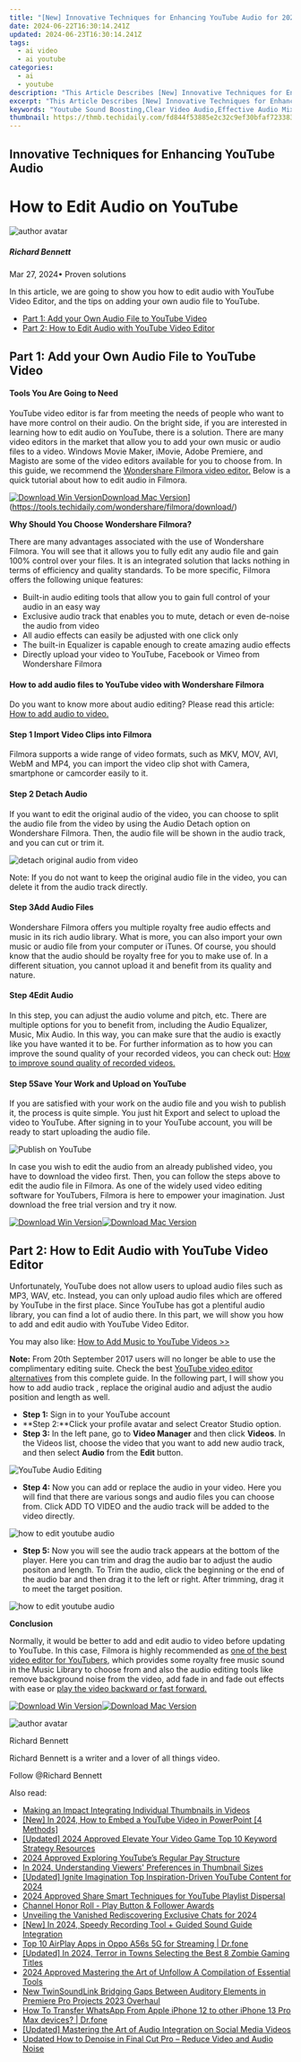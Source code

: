 ```yaml
---
title: "[New] Innovative Techniques for Enhancing YouTube Audio for 2024"
date: 2024-06-22T16:30:14.241Z
updated: 2024-06-23T16:30:14.241Z
tags:
  - ai video
  - ai youtube
categories:
  - ai
  - youtube
description: "This Article Describes [New] Innovative Techniques for Enhancing YouTube Audio for 2024"
excerpt: "This Article Describes [New] Innovative Techniques for Enhancing YouTube Audio for 2024"
keywords: "Youtube Sound Boosting,Clear Video Audio,Effective Audio Mix,Amplify YouTube Sound,Improve Video Clarity,Enhance Stream Quality,Professional Podcast Tips"
thumbnail: https://thmb.techidaily.com/fd844f53885e2c32c9ef30bfaf7233832cc28d58125ca084d49daf8878117921.png
---
```


## Innovative Techniques for Enhancing YouTube Audio

# How to Edit Audio on YouTube

![author avatar](https://images.wondershare.com/filmora/article-images/richard-bennett.jpg)

##### Richard Bennett

 Mar 27, 2024• Proven solutions

In this article, we are going to show you how to edit audio with YouTube Video Editor, and the tips on adding your own audio file to YouTube.

* [Part 1: Add your Own Audio File to YouTube Video](#part1)
* [Part 2: How to Edit Audio with YouTube Video Editor](#part2)

## Part 1: Add your Own Audio File to YouTube Video

#### Tools You Are Going to Need

YouTube video editor is far from meeting the needs of people who want to have more control on their audio. On the bright side, if you are interested in learning how to edit audio on YouTube, there is a solution. There are many video editors in the market that allow you to add your own music or audio files to a video. Windows Movie Maker, iMovie, Adobe Premiere, and Magisto are some of the video editors available for you to choose from. In this guide, we recommend the [Wondershare Filmora video editor.](https://tools.techidaily.com/wondershare/filmora/download/) Below is a quick tutorial about how to edit audio in Filmora.

[![Download Win Version](https://images.wondershare.com/filmora/guide/download-btn-win.jpg)](https://tools.techidaily.com/wondershare/filmora/download/)[Download Mac Version](https://images.wondershare.com/filmora/guide/download-btn-mac.jpg)](https://tools.techidaily.com/wondershare/filmora/download/)

 **Why Should You Choose Wondershare Filmora?**

There are many advantages associated with the use of Wondershare Filmora. You will see that it allows you to fully edit any audio file and gain 100% control over your files. It is an integrated solution that lacks nothing in terms of efficiency and quality standards. To be more specific, Filmora offers the following unique features:

* Built-in audio editing tools that allow you to gain full control of your audio in an easy way
* Exclusive audio track that enables you to mute, detach or even de-noise the audio from video
* All audio effects can easily be adjusted with one click only
* The built-in Equalizer is capable enough to create amazing audio effects
* Directly upload your video to YouTube, Facebook or Vimeo from Wondershare Filmora

#### How to add audio files to YouTube video with Wondershare Filmora

Do you want to know more about audio editing? Please read this article: [How to add audio to video.](https://tools.techidaily.com/wondershare/filmora/download/)

#### Step 1 Import Video Clips into Filmora

Filmora supports a wide range of video formats, such as MKV, MOV, AVI, WebM and MP4, you can import the video clip shot with Camera, smartphone or camcorder easily to it.

#### Step 2 Detach Audio

If you want to edit the original audio of the video, you can choose to split the audio file from the video by using the Audio Detach option on Wondershare Filmora. Then, the audio file will be shown in the audio track, and you can cut or trim it.

![detach original audio from video](https://images.wondershare.com/filmora/article-images/detach-audio-from-video.jpg)

Note: If you do not want to keep the original audio file in the video, you can delete it from the audio track directly.

#### Step 3Add Audio Files

Wondershare Filmora offers you multiple royalty free audio effects and music in its rich audio library. What is more, you can also import your own music or audio file from your computer or iTunes. Of course, you should know that the audio should be royalty free for you to make use of. In a different situation, you cannot upload it and benefit from its quality and nature.

#### Step 4Edit Audio

In this step, you can adjust the audio volume and pitch, etc. There are multiple options for you to benefit from, including the Audio Equalizer, Music, Mix Audio. In this way, you can make sure that the audio is exactly like you have wanted it to be. For further information as to how you can improve the sound quality of your recorded videos, you can check out: [How to improve sound quality of recorded videos.](https://tools.techidaily.com/wondershare/filmora/download/)

#### Step 5Save Your Work and Upload on YouTube

If you are satisfied with your work on the audio file and you wish to publish it, the process is quite simple. You just hit Export and select to upload the video to YouTube. After signing in to your YouTube account, you will be ready to start uploading the audio file.

![Publish on YouTube](https://images.wondershare.com/filmora/article-images/export-to-youtube-filmora9.jpg)

In case you wish to edit the audio from an already published video, you have to download the video first. Then, you can follow the steps above to edit the audio file in Filmora. As one of the widely used video editing software for YouTubers, Filmora is here to empower your imagination. Just download the free trial version and try it now.

[![Download Win Version](https://images.wondershare.com/filmora/guide/download-btn-win.jpg)](https://tools.techidaily.com/wondershare/filmora/download/)[![Download Mac Version](https://images.wondershare.com/filmora/guide/download-btn-mac.jpg)](https://tools.techidaily.com/wondershare/filmora/download/)

## Part 2: How to Edit Audio with YouTube Video Editor

Unfortunately, YouTube does not allow users to upload audio files such as MP3, WAV, etc. Instead, you can only upload audio files which are offered by YouTube in the first place. Since YouTube has got a plentiful audio library, you can find a lot of audio there. In this part, we will show you how to add and edit audio with YouTube Video Editor.

You may also like: [How to Add Music to YouTube Videos >>](https://tools.techidaily.com/wondershare/filmora/download/)

**Note:** From 20th September 2017 users will no longer be able to use the complimentary editing suite. Check the best [YouTube video editor alternatives](https://tools.techidaily.com/wondershare/filmora/download/) from this complete guide. In the following part, I will show you how to add audio track , replace the original audio and adjust the audio position and length as well.

* **Step 1:** Sign in to your YouTube account
* **Step 2:**Click your profile avatar and select Creator Studio option.
* **Step 3:** In the left pane, go to **Video Manager** and then click **Videos**. In the Videos list, choose the video that you want to add new audio track, and then select **Audio** from the **Edit** button.

![YouTube Audio Editing](https://images.wondershare.com/filmora/article-images/add-music-to-youtube-video-2.jpg)

* **Step 4:** Now you can add or replace the audio in your video. Here you will find that there are various songs and audio files you can choose from. Click ADD TO VIDEO and the audio track will be added to the video directly.

![how to edit youtube audio](https://images.wondershare.com/filmora/article-images/add-music-to-youtube-video-3.jpg)

* **Step 5:**  Now you will see the audio track appears at the bottom of the player. Here you can trim and drag the audio bar to adjust the audio positon and length. To Trim the audio, click the beginning or the end of the audio bar and then drag it to the left or right. After trimming, drag it to meet the target position.

![how to edit youtube audio](https://images.wondershare.com/filmora/article-images/add-music-to-youtube-video-4.jpg)

**Conclusion**

Normally, it would be better to add and edit audio to video before updating to YouTube. In this case, Filmora is highly recommended as [one of the best video editor for YouTubers](https://tools.techidaily.com/wondershare/filmora/download/), which provides some royalty free music sound in the Music Library to choose from and also the audio editing tools like remove background noise from the video, add fade in and fade out effects with ease or [play the video backward or fast forward.](https://tools.techidaily.com/wondershare/filmora/download/)

[![Download Win Version](https://images.wondershare.com/filmora/guide/download-btn-win.jpg)](https://tools.techidaily.com/wondershare/filmora/download/)[![Download Mac Version](https://images.wondershare.com/filmora/guide/download-btn-mac.jpg)](https://tools.techidaily.com/wondershare/filmora/download/)

![author avatar](https://images.wondershare.com/filmora/article-images/richard-bennett.jpg)

Richard Bennett

Richard Bennett is a writer and a lover of all things video.

Follow @Richard Bennett


<ins class="adsbygoogle"
     style="display:block"
     data-ad-format="autorelaxed"
     data-ad-client="ca-pub-7571918770474297"
     data-ad-slot="1223367746"></ins>



<ins class="adsbygoogle"
     style="display:block"
     data-ad-client="ca-pub-7571918770474297"
     data-ad-slot="8358498916"
     data-ad-format="auto"
     data-full-width-responsive="true"></ins>

<span class="atpl-alsoreadstyle">Also read:</span>
<div><ul>
<li><a href="https://youtube-sure.techidaily.com/g-an-impact-integrating-individual-thumbnails-in-videos/"><u>Making an Impact  Integrating Individual Thumbnails in Videos</u></a></li>
<li><a href="https://youtube-sure.techidaily.com/n-2024-how-to-embed-a-youtube-video-in-powerpoint-4-methods/"><u>[New] In 2024, How to Embed a YouTube Video in PowerPoint [4 Methods]</u></a></li>
<li><a href="https://youtube-sure.techidaily.com/ed-2024-approved-elevate-your-video-game-top-10-keyword-strategy-resources/"><u>[Updated] 2024 Approved  Elevate Your Video Game  Top 10 Keyword Strategy Resources</u></a></li>
<li><a href="https://youtube-sure.techidaily.com/approved-exploring-youtubes-regular-pay-structure/"><u>2024 Approved  Exploring YouTube’s Regular Pay Structure</u></a></li>
<li><a href="https://youtube-sure.techidaily.com/24-understanding-viewers-preferences-in-thumbnail-sizes/"><u>In 2024, Understanding Viewers' Preferences in Thumbnail Sizes</u></a></li>
<li><a href="https://youtube-sure.techidaily.com/ed-ignite-imagination-top-inspiration-driven-youtube-content-for-2024/"><u>[Updated] Ignite Imagination  Top Inspiration-Driven YouTube Content for 2024</u></a></li>
<li><a href="https://youtube-sure.techidaily.com/approved-share-smart-techniques-for-youtube-playlist-dispersal/"><u>2024 Approved  Share Smart  Techniques for YouTube Playlist Dispersal</u></a></li>
<li><a href="https://youtube-sure.techidaily.com/el-honor-roll-play-button-and-follower-awards/"><u>Channel Honor Roll - Play Button & Follower Awards</u></a></li>
<li><a href="https://snapchat-videos.techidaily.com/unveiling-the-vanished-rediscovering-exclusive-chats-for-2024/"><u>Unveiling the Vanished  Rediscovering Exclusive Chats for 2024</u></a></li>
<li><a href="https://screen-video-capture.techidaily.com/new-in-2024-speedy-recording-tool-plus-guided-sound-guide-integration/"><u>[New] In 2024, Speedy Recording Tool + Guided Sound Guide Integration</u></a></li>
<li><a href="https://screen-mirror.techidaily.com/top-10-airplay-apps-in-oppo-a56s-5g-for-streaming-drfone-by-drfone-android/"><u>Top 10 AirPlay Apps in Oppo A56s 5G for Streaming | Dr.fone</u></a></li>
<li><a href="https://screen-mirroring-recording.techidaily.com/updated-in-2024-terror-in-towns-selecting-the-best-8-zombie-gaming-titles/"><u>[Updated] In 2024, Terror in Towns  Selecting the Best 8 Zombie Gaming Titles</u></a></li>
<li><a href="https://twitter-videos.techidaily.com/2024-approved-mastering-the-art-of-unfollow-a-compilation-of-essential-tools/"><u>2024 Approved  Mastering the Art of Unfollow  A Compilation of Essential Tools</u></a></li>
<li><a href="https://voice-adjusting.techidaily.com/new-twinsoundlink-bridging-gaps-between-auditory-elements-in-premiere-pro-projects-2023-overhaul/"><u>New TwinSoundLink Bridging Gaps Between Auditory Elements in Premiere Pro Projects 2023 Overhaul</u></a></li>
<li><a href="https://techidaily.com/how-to-transfer-whatsapp-from-apple-iphone-12-to-other-iphone-13-pro-max-devices-drfone-by-drfone-transfer-whatsapp-from-ios-transfer-whatsapp-from-ios/"><u>How To Transfer WhatsApp From Apple iPhone 12 to other iPhone 13 Pro Max devices? | Dr.fone</u></a></li>
<li><a href="https://facebook-video-content.techidaily.com/updated-mastering-the-art-of-audio-integration-on-social-media-videos/"><u>[Updated] Mastering the Art of Audio Integration on Social Media Videos</u></a></li>
<li><a href="https://ai-editing-video.techidaily.com/updated-how-to-denoise-in-final-cut-pro-reduce-video-and-audio-noise/"><u>Updated How to Denoise in Final Cut Pro – Reduce Video and Audio Noise</u></a></li>
</ul></div>
